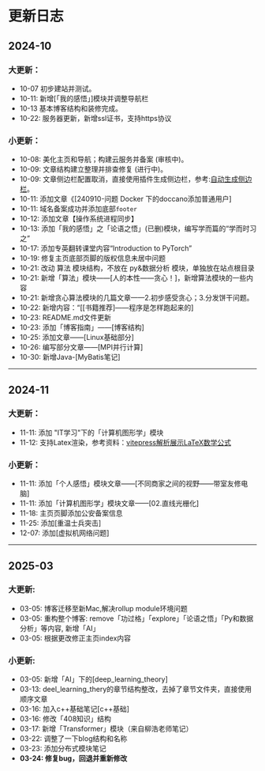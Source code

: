 # 更新日志

## 2024-10

### 大更新：
- 10-07 初步建站并测试。
- 10-11: 新增[「我的感悟」]模块并调整导航栏
- 10-13 基本博客结构和装修完成。
- 10-22: 服务器更新，新增ssl证书，支持https协议

### 小更新：
- 10-08: 美化主页和导航；构建云服务并备案 (审核中)。
- 10-09: 文章结构建立整理并排查修复 (进行中)。
- 10-09: 文章侧边栏配置取消，直接使用插件生成侧边栏，参考:[自动生成侧边栏](https://www.yuzaicn.com/vitepress/)。
- 10-11: 添加文章《[240910-问题 Docker 下的doccano添加普通用户]
- 10-11: 域名备案成功并添加底部`footer`
- 10-12: 添加文章【操作系统进程同步】
- 10-13: 添加「我的感悟」之「论语之悟」(已删)模块，编写学而篇的“学而时习之”
- 10-17: 添加专英翻转课堂内容“Introduction to PyTorch”
- 10-19: 修复主页底部页脚的版权信息未居中问题
- 10-21: 改动 算法 模块结构，不放在 py&数据分析 模块，单独放在站点根目录
- 10-21: 新增「算法」模块——[人的本性——贪心！]，新增算法模块的一些内容
- 10-21: 新增贪心算法模块的几篇文章——2.初步感受贪心；3.分发饼干问题。
- 10-22: 新增内容：“[[书籍推荐]——程序是怎样跑起来的]
- 10-23: README.md文件更新
- 10-23: 添加「博客指南」——[博客结构]
- 10-25: 添加文章——[Linux基础部分]
- 10-26: 编写部分文章——[MPI并行计算]
- 10-30: 新增Java-[MyBatis笔记]
---

## 2024-11

### 大更新：
- 11-11: 添加 "IT学习"下的「计算机图形学」模块
- 11-12: 支持Latex渲染，参考资料：[vitepress解析展示LaTeX数学公式](https://blog.csdn.net/woaidouya123/article/details/127275642)

### 小更新：
- 11-11: 添加「个人感悟」模块文章——[不同商家之间的视野——带室友修电脑]
- 11-11: 添加「计算机图形学」模块文章——[02.直线光栅化]
- 11-18: 主页页脚添加公安备案信息
- 11-25: 添加[重温士兵突击]
- 12-07: 添加[虚拟机网络问题]
---

## 2025-03

### 大更新:
- 03-05: 博客迁移至新Mac,解决rollup module环境问题
- 03-05: 重构整个博客: remove「功过格」「explore」「论语之悟」「Py和数据分析」等内容, 新增「AI」
- 03-05: 根据更改修正主页index内容

### 小更新:
- 03-05: 新增「AI」下的[deep_learning_theory]
- 03-13: deel_learning_thery的章节结构整改，去掉了章节文件夹，直接使用顺序文章
- 03-16: 加入c++基础笔记[c++基础]
- 03-16: 修改「408知识」结构
- 03-17: 新增「Transformer」模块（来自柳浩老师笔记）
- 03-22: 调整了一下blog结构和名称
- 03-23: 添加分布式模块笔记
- **03-24: 修复bug，回退并重新修改**